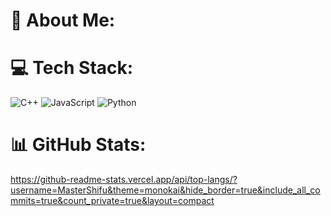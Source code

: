 
# 💫 About Me:


# 💻 Tech Stack:
![C++](https://img.shields.io/badge/C%2B%2B-blue?style=flat&logo=cplusplus&logoColor=blue&logoSize=auto&labelColor=white) ![JavaScript](https://img.shields.io/badge/JavaScript-F7DF1E?style=flat&logo=javascript&logoColor=black&labelColor=F7DF1E) ![Python](https://img.shields.io/badge/Python-3776AB?style=flat&logo=python&logoColor=white&labelColor=3776AB)

# 📊 GitHub Stats:

https://github-readme-stats.vercel.app/api/top-langs/?username=MasterShifu&theme=monokai&hide_border=true&include_all_commits=true&count_private=true&layout=compact





